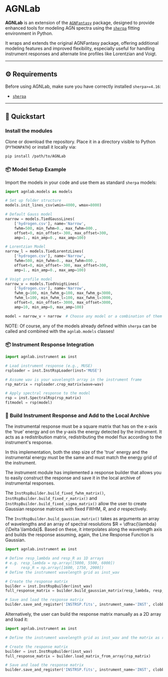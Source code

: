 # AGNLab

**AGNLab** is an extension of the [`AGNFantasy`](https://fantasy-agn.readthedocs.io/en/latest/) package, designed to provide enhanced tools for modeling AGN spectra using the [`sherpa`](https://sherpa.readthedocs.io/en/4.17.0/install.html) fitting environment in Python.

It wraps and extends the original AGNFantasy package, offering additional modeling features and improved flexibility, especially useful for handling instrument responses and alternate line profiles like Lorentzian and Voigt.

---

## ⚙️ Requirements

Before using AGNLab, make sure you have correctly installed `sherpa>=4.16`:

- [`sherpa`](https://parameter-sherpa.readthedocs.io/en/latest/gettingstarted/installation.html)

<!-- > ⚠️ **Important Note for macOS/Apple Silicon users**  
> AGNFantasy has strict and sometimes incompatible requirements on certain platforms (e.g. Apple Silicon).  
> However, the PyPI distribution only enforces dependencies from `sherpa`, and once `sherpa` is installed, most AGNFantasy functionality works fine.  
> AGNLab is designed to minimize dependence on AGNFantasy internals, so you may safely bypass some of the strict requirements. -->

---
## 🚀 Quickstart

### Install the modules
Clone or download the repository.
Place it in a directory visible to Python (`PYTHONPATH`) or install it locally via:
```bash
pip install /path/to/AGNLab
```

### 📦 Model Setup Example
Import the models in your code and use them as standard `sherpa` models:
```python
import agnlab.models as models

# Set up folder structure
models.init_lines_csv(wmin=4000, wmax=8000)

# Default Gauss model
narrow = models.TiedGaussLines(
    ['hydrogen.csv'], name='Narrow',
    fwhm=500, min_fwhm=0., max_fwhm=800.,
    offset=0, min_offset=-300, max_offset=300,
    amp=1., min_amp=0., max_amp=100)

# Lorentzian Model
narrow_l = models.TiedLorentzLines(
    ['hydrogen.csv'], name='Narrow',
    fwhm=500, min_fwhm=0., max_fwhm=800.,
    offset=0, min_offset=-300, max_offset=300,
    amp=1., min_amp=0., max_amp=100)

# Voigt profile model
narrow_v = models.TiedVoigtLines(
    ['hydrogen.csv'], name='Narrow',
    fwhm_g=100, min_fwhm_g=100, max_fwhm_g=3000,
    fwhm_l=100, min_fwhm_l=100, max_fwhm_l=3000,
    offset=0, min_offset=-3000, max_offset=3000,
    amp=10, min_amp=0, max_amp=100)

model = narrow_v + narrow  # Choose any model or a combination of them
```

NOTE: Of course, any of the models already defined within `sherpa` can be called and combined with the `agnlab.models` classes!

### 📦 Instrument Response Integration

```python
import agnlab.instrument as inst

# Load instrument response (e.g., MUSE)
rsploader = inst.InstRspLoader(inst='MUSE')

# Assume wav is your wavelength array in the instrument frame
rsp_matrix = rsploader.crop_matrix(wave=wav)

# Apply spectral response to the model
rsp = inst.SpectralRsp(rsp_matrix)
fitmodel = rsp(model)
```

### 🔧 Build Instrument Response and Add to the Local Archive
The instrumental response must be a square matrix that has on the x-axis the 'true' energy and on the y-axis the energy detected by the instrument. It acts as a redistribution matrix, redistributing the model flux according to the instrument's response.

In this implementation, both the step size of the 'true' energy and the instrumental energy must be the same and must match the energy grid of the instrument.

The instrument module has implemented a response builder that allows you to easily construct the response and save it in the local archive of instrumental responses.

The `InstRspBuilder.build_fixed_fwhm_matrix()`, `InstRspBuilder.build_fixed_r_matrix()` and `InstRspBuilder.build_fixed_sigma_matrix()` allow the user to create Gaussian response matrices with fixed FWHM, $R$, and $\sigma$ respectively.

The `InstRspBuilder.build_gaussian_matrix()` takes as arguments an array of wavelengths and an array of spectral resolutions $R = \dfrac{\lambda}{\Delta \lambda}$. Based on these, it interpolates along the wavelength axis and builds the response assuming, again, the Line Response Function is Gaussian.

```python
import agnlab.instrument as inst

# Define resp_lambda and resp_R as 1D arrays
# e.g. resp_lambda = np.array([5000, 5500, 6000])
#      resp_R = np.array([1600, 1750, 2000])
# Define the instrument wavelength grid as inst_wav

# Create the response matrix
builder = inst.InstRspBuilder(inst_wav)
full_response_matrix = builder.build_gaussian_matrix(resp_lambda, resp_R)

# Save and load the response matrix
builder.save_and_register('INSTRSP.fits', instrument_name='INST', clobber=True)
```

Alternatively, the user can build the response matrix manually as a 2D array and load it:
```python
import agnlab.instrument as inst

# Define the instrument wavelength grid as inst_wav and the matrix as rsp_matrix

# Create the response matrix
builder = inst.InstRspBuilder(inst_wav)
full_response_matrix = builder.load_matrix_from_array(rsp_matrix)

# Save and load the response matrix
builder.save_and_register('INSTRSP.fits', instrument_name='INST', clobber=True)
```
